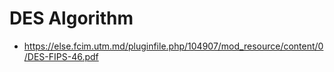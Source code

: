 # DES Algorithm
* https://else.fcim.utm.md/pluginfile.php/104907/mod_resource/content/0/DES-FIPS-46.pdf